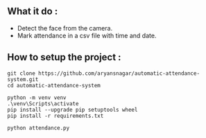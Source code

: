 ## What it do :
- Detect the face from the camera.
- Mark attendance in a csv file with time and date.

## How to setup the project :
```
git clone https://github.com/aryansnagar/automatic-attendance-system.git
cd automatic-attendance-system
```
```
python -m venv venv
.\venv\Scripts\activate
pip install --upgrade pip setuptools wheel
pip install -r requirements.txt
```
```
python attendance.py
```
